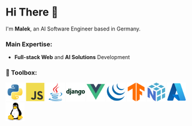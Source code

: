 # Hi There 👋

I'm **Malek**, an AI Software Engineer based in Germany.

### Main Expertise:
- **Full-stack Web** and **AI Solutions** Development

### 🧰 Toolbox:
<p>
  <img src="https://github.com/devicons/devicon/blob/master/icons/python/python-original.svg" alt="Python logo" width="50" height="50"/>
  <img src="https://github.com/devicons/devicon/blob/master/icons/javascript/javascript-original.svg" alt="JavaScript logo" width="50" height="50"/>
  <img src="https://github.com/devicons/devicon/blob/master/icons/java/java-original.svg" alt="Java logo" width="50" height="50"/>
  <img src="https://github.com/devicons/devicon/blob/master/icons/django/django-plain-wordmark.svg" alt="Django logo" width="50" height="50"/>
  <img src="https://github.com/devicons/devicon/blob/master/icons/vuejs/vuejs-original.svg" alt="Vue.js logo" width="50" height="50"/>
  <img src="https://github.com/devicons/devicon/blob/master/icons/jquery/jquery-original.svg" alt="jQuery logo" width="50" height="50"/>
  <img src="https://github.com/devicons/devicon/blob/master/icons/tensorflow/tensorflow-original.svg" alt="TensorFlow logo" width="50" height="50"/>
  <img src="https://github.com/devicons/devicon/blob/master/icons/numpy/numpy-original.svg" alt="NumPy logo" width="50" height="50"/>
  <img src="https://github.com/devicons/devicon/blob/master/icons/azure/azure-original.svg" alt="Azure logo" width="50" height="50"/>
   <img src="https://github.com/devicons/devicon/blob/master/icons/linux/linux-original.svg" alt="LangChain logo" width="50" height="50"/>
</p>
